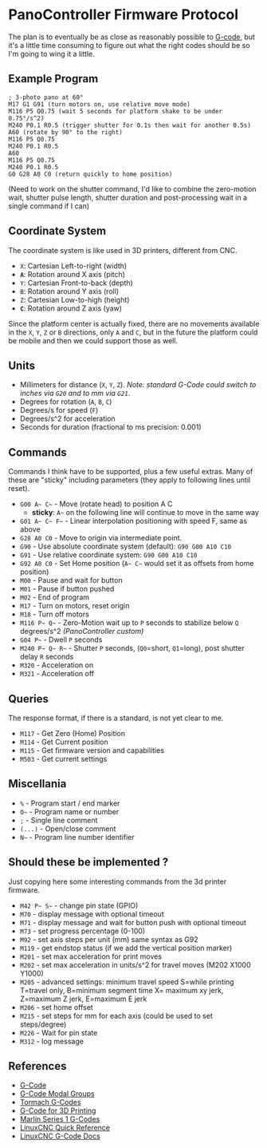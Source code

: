 PanoController Firmware Protocol
================================

The plan is to eventually be as close as reasonably possible to [G-code](), but it's a little time consuming to figure out what the right codes should be so I'm going to wing it a little.

## Example Program

```GCode
; 3-photo pano at 60°
M17 G1 G91 (turn motors on, use relative move mode)
M116 P5 Q0.75 (wait 5 seconds for platform shake to be under 0.75°/s^2)
M240 P0.1 R0.5 (trigger shutter for 0.1s then wait for another 0.5s)
A60 (rotate by 90° to the right)
M116 P5 Q0.75
M240 P0.1 R0.5
A60
M116 P5 Q0.75
M240 P0.1 R0.5
G0 G28 A0 C0 (return quickly to home position)
```

(Need to work on the shutter command, I'd like to combine the zero-motion wait, shutter pulse length, shutter duration and post-processing wait in a single command if I can)

## Coordinate System

The coordinate system is like used in 3D printers, different from CNC.

- `X`: Cartesian Left-to-right (width)
- **`A`**: Rotation around X axis (pitch)
- `Y`: Cartesian Front-to-back (depth)
- `B`: Rotation around Y axis (roll)
- `Z`: Cartesian Low-to-high (height)
- **`C`**: Rotation around Z axis (yaw)

Since the platform center is actually fixed, there are no movements available in the `X`, `Y`, `Z` or `B` directions, only `A` and `C`, but in the future the platform could be mobile and then we could support those as well.

## Units

- Millimeters for distance (`X`, `Y`, `Z`). _Note: standard G-Code could switch to inches via `G20` and to mm via `G21`_.
- Degrees for rotation (`A`, `B`, `C`)
- Degrees/s for speed (`F`)
- Degrees/s^2 for acceleration
- Seconds for duration (fractional to ms precision: 0.001)

## Commands

Commands I think have to be supported, plus a few useful extras.
Many of these are "sticky" including parameters (they apply to following lines until reset).

- `G00 A~ C~` - Move (rotate head) to position A C
    - **sticky**: `A~` on the following line will continue to move in the same way
- `G01 A~ C~ F~` - Linear interpolation positioning with speed F, same as above
- `G28 A0 C0` - Move to origin via intermediate point.
- `G90` - Use absolute coordinate system (default): `G90 G00 A10 C10`
- `G91` - Use relative coordinate system: `G90 G00 A10 C10`
- `G92 A0 C0` - Set Home position (`A~ C~` would set it as offsets from home position)
- `M00` - Pause and wait for button
- `M01` - Pause if button pushed
- `M02` - End of program
- `M17` - Turn on motors, reset origin
- `M18` - Turn off motors
- `M116 P~ Q~` - Zero-Motion wait up to `P` seconds to stabilize below `Q` degrees/s^2 *(PanoController custom)*
- `G04 P~` - Dwell `P` seconds
- `M240 P~ Q~ R~` - Shutter `P` seconds, (`Q0`=short, `Q1`=long), post shutter delay `R` seconds
- `M320` - Acceleration on 
- `M321` - Acceleration off

## Queries

The response format, if there is a standard, is not yet clear to me.

- `M117` - Get Zero (Home) Position
- `M114` - Get Current position
- `M115` - Get firmware version and capabilities
- `M503` - Get current settings

## Miscellania

- `%` - Program start / end marker
- `O~` - Program name or number
- `;` - Single line comment
- `(...)` - Open/close comment
- `N~` - Program line number identifier

## Should these be implemented ?

Just copying here some interesting commands from the 3d printer firmware.

- `M42 P~ S~` - change pin state (GPIO)
- `M70` - display message with optional timeout
- `M71` - display message and wait for button push with optional timeout
- `M73` - set progress percentage (0-100)
- `M92` - set axis steps per unit (mm) same syntax as G92
- `M119` - get endstop status (if we add the vertical position marker)
- `M201` - set max acceleration for print moves
- `M202` - set max acceleration in units/s^2 for travel moves (M202 X1000 Y1000)
- `M205` - advanced settings:  minimum travel speed S=while printing T=travel only,  B=minimum segment time X= maximum xy jerk, Z=maximum Z jerk, E=maximum E jerk
- `M206` - set home offset
- `M215` - set steps for mm for each axis (could be used to set steps/degree)
- `M226` - Wait for pin state
- `M312` - log message

## References

- [G-Code](https://en.wikipedia.org/wiki/G-code)
- [G-Code Modal Groups](https://www.tormach.com/modal_groups_table.html
)
- [Tormach G-Codes](https://www.tormach.com/machine_codes_gcodes.html)
- [G-Code for 3D Printing](https://softsolder.com/2013/03/14/g-code-and-m-code-grand-master-list/)
- [Marlin Series 1 G-Codes](https://typeamachines.zendesk.com/hc/en-us/articles/200364725-Gcode-Supported-By-Marlin-and-Series-1)
- [LinuxCNC Quick Reference](http://linuxcnc.org/docs/html/gcode.html)
- [LinuxCNC G-Code Docs](http://linuxcnc.org/docs/html/gcode/overview.html)
